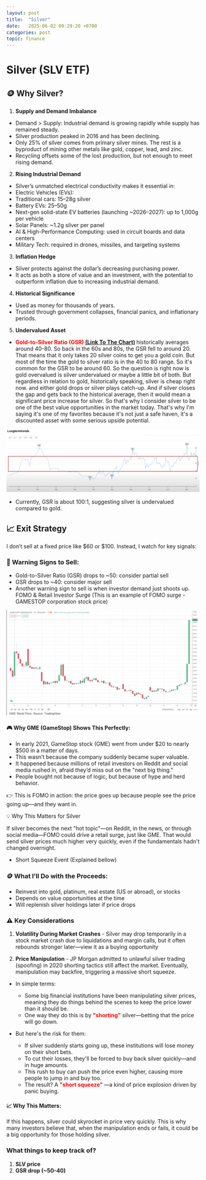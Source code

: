 ```yaml
---
layout: post
title:  "Silver"
date:   2025-06-02 09:29:20 +0700
categories: post
topic: finance
---
```


# Silver (SLV ETF)

## 🪙 Why Silver?

1. **Supply and Demand Imbalance**

- Demand > Supply: Industrial demand is growing rapidly while supply has remained steady.
- Silver production peaked in 2016 and has been declining.
- Only 25% of silver comes from primary silver mines. The rest is a byproduct of mining other metals like gold, copper, lead, and zinc.
- Recycling offsets some of the lost production, but not enough to meet rising demand.

2. **Rising Industrial Demand**

- Silver’s unmatched electrical conductivity makes it essential in:
- Electric Vehicles (EVs):
- Traditional cars: 15–28g silver
- Battery EVs: 25–50g
- Next-gen solid-state EV batteries (launching ~2026–2027): up to 1,000g per vehicle
- Solar Panels: ~1.2g silver per panel
- AI & High-Performance Computing: used in circuit boards and data centers
- Military Tech: required in drones, missiles, and targeting systems

3. **Inflation Hedge**

- Silver protects against the dollar’s decreasing purchasing power.
- It acts as both a store of value and an investment, with the potential to outperform inflation due to increasing industrial demand.

4. **Historical Significance**

- Used as money for thousands of years.
- Trusted through government collapses, financial panics, and inflationary periods.

5. **Undervalued Asset**

- <span style="color:red; font-weight:bold;">**Gold-to-Silver Ratio (GSR) [(Link To The Chart)](https://www.bullionbypost.com/price-ratio/gold/silver/alltime/)** </span>historically averages around 40-80. So back in the 60s and 80s, the GSR fell to around 20. That means that it only takes 20 silver coins to get you a gold coin. But most of the time the gold to silver ratio is in the 40 to 80 range. So it's common for the GSR to be around 60. So the question is right now is gold overvalued is silver undervalued or maybe a little bit of both. But regardless in relation to gold, historically speaking, silver is cheap right now. and either gold drops or silver plays catch-up. And if silver closes the gap and gets back to the historical average, then it would mean a significant price increase for silver. So that's why I consider silver to be one of the best value opportunities in the market today. That's why I'm saying it's one of my favorites because it's not just a safe haven, it's a discounted asset with some serious upside potential. 

![Gold to Silver Ratio](../../assets/posts_images/gld_to_slv_ratio.png)

- Currently, GSR is about 100:1, suggesting silver is undervalued compared to gold.
    
    

## 📈 Exit Strategy


I don’t sell at a fixed price like $60 or $100. Instead, I watch for key signals:

### 🚩 Warning Signs to Sell:

- Gold-to-Silver Ratio (GSR) drops to ~50: consider partial sell
- GSR drops to ~40: consider major sell
- Another warning sign to sell is when investor demand just shoots up. FOMO & Retail Investor Surge (This is an example of FOMO surge - GAMESTOP corporation stock price)

![Gamestop Corp Stock Price](../../assets/posts_images/GME-stock-price.png)

#### 🎮 Why GME (GameStop) Shows This Perfectly:

- In early 2021, GameStop stock (GME) went from under $20 to nearly $500 in a matter of days. 
- This wasn’t because the company suddenly became super valuable. 
- It happened because millions of retail investors on Reddit and social media rushed in, afraid they’d miss out on the "next big thing."
- People bought not because of logic, but because of hype and herd behavior.

👉 This is FOMO in action: the price goes up because people see the price going up—and they want in.

💡 Why This Matters for Silver

If silver becomes the next "hot topic"—on Reddit, in the news, or through social media—FOMO could drive a retail surge, just like GME. That would send silver prices much higher very quickly, even if the fundamentals hadn't changed overnight.

- Short Squeeze Event (Explained bellow)

### 🪙 What I’ll Do with the Proceeds:

- Reinvest into gold, platinum, real estate (US or abroad), or stocks
- Depends on value opportunities at the time
- Will replenish silver holdings later if price drops

### ⚠️ Key Considerations

1. **Volatility During Market Crashes** - Silver may drop temporarily in a stock market crash due to liquidations and margin calls, but it often rebounds stronger later—view it as a buying opportunity

2. **Price Manipulation** - JP Morgan admitted to unlawful silver trading (spoofing) in 2020 shorting tactics still affect the market. Eventually, manipulation may backfire, triggering a massive short squeeze.

- In simple terms:

    - Some big financial institutions have been manipulating silver prices, meaning they do things behind the scenes to keep the price lower than it should be.
    - One way they do this is by <span style="color:red; font-weight:bold;">**"shorting"**</span> silver—betting that the price will go down.
- But here's the risk for them:
    - If silver suddenly starts going up, these institutions will lose money on their short bets.
    - To cut their losses, they'll be forced to buy back silver quickly—and in huge amounts.
    - This rush to buy can push the price even higher, causing more people to jump in and buy too.
    - The result? A <span style="color:red; font-weight:bold;"> **"short squeeze"** </span> —a kind of price explosion driven by panic buying.

#### 📈 Why This Matters:

If this happens, silver could skyrocket in price very quickly. This is why many investors believe that, when the manipulation ends or fails, it could be a big opportunity for those holding silver.


### What things to keep track of?

1. **SLV price**
2. **GSR drop (~50-40)**

